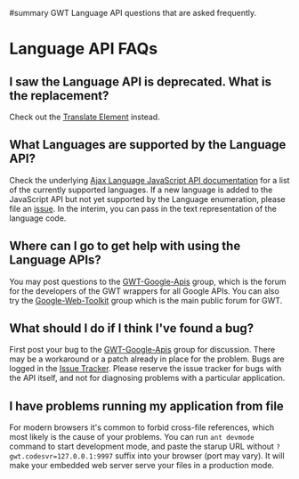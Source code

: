 ﻿#summary GWT Language API questions that are asked frequently.

# Language API FAQs #



## I saw the Language API is deprecated. What is the replacement? ##

Check out the [Translate Element](http://www.google.com/webelements/translate) instead.

## What Languages are supported by the Language API? ##

Check the underlying [Ajax Language JavaScript API documentation](http://code.google.com/apis/ajaxlanguage) for a list of the currently supported languages.  If a new language is added to the JavaScript API but not yet supported by the Language enumeration, please file an [issue](http://code.google.com/p/gwt-google-apis/issues/list).  In the interim, you can pass in the text representation of the language code.

## Where can I go to get help with using the Language APIs? ##

You may post questions to the  [GWT-Google-Apis](http://groups.google.com/group/gwt-google-apis) group, which is the forum for the developers of the GWT wrappers for all Google APIs.  You can also try the [Google-Web-Toolkit](http://groups.google.com/group/gwt-google-api) group which is the main public forum for GWT.

## What should I do if I think I've found a bug? ##

First post your bug to the [GWT-Google-Apis](http://groups.google.com/group/gwt-google-api) group for discussion.  There may be a workaround or a patch already in place for the problem.  Bugs are logged in the [Issue Tracker](http://code.google.com/p/gwt-google-apis/issues/list).  Please reserve the issue tracker for bugs with the API itself, and not for diagnosing problems with a particular application.

## I have problems running my application from file ##

For modern browsers it's common to forbid cross-file references, which most likely is the cause of your problems. You can run `ant devmode` command to start development mode, and paste the starup URL without `?gwt.codesvr=127.0.0.1:9997` suffix into your browser (port may vary). It will make your embedded web server serve your files in a production mode.